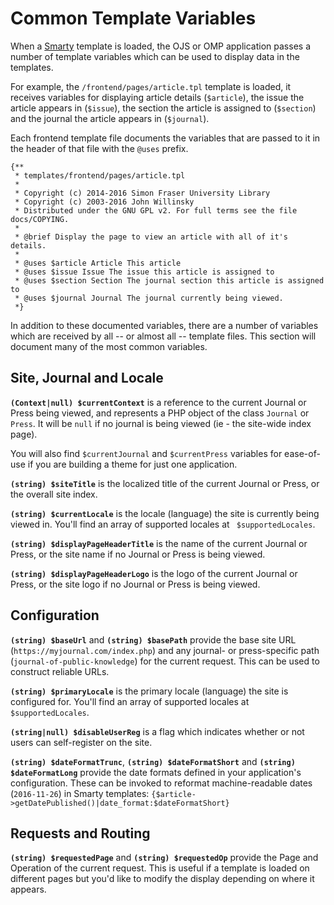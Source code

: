 # Common Template Variables

When a [Smarty](html-smarty.md) template is loaded, the OJS or OMP application passes a number of template variables which can be used to display data in the templates.

For example, the `/frontend/pages/article.tpl` template is loaded, it receives variables for displaying article details (`$article`), the issue the article appears in (`$issue`), the section the article is assigned to (`$section`) and the journal the article appears in (`$journal`).

Each frontend template file documents the variables that are passed to it in the header of that file with the `@uses` prefix.

```
{**
 * templates/frontend/pages/article.tpl
 *
 * Copyright (c) 2014-2016 Simon Fraser University Library
 * Copyright (c) 2003-2016 John Willinsky
 * Distributed under the GNU GPL v2. For full terms see the file docs/COPYING.
 *
 * @brief Display the page to view an article with all of it's details.
 *
 * @uses $article Article This article
 * @uses $issue Issue The issue this article is assigned to
 * @uses $section Section The journal section this article is assigned to
 * @uses $journal Journal The journal currently being viewed.
 *}
```

In addition to these documented variables, there are a number of variables which are received by all -- or almost all -- template files. This section will document many of the most common variables.

## Site, Journal and Locale

**`(Context|null) $currentContext`** is a reference to the current Journal or Press being viewed, and represents a PHP object of the class `Journal` or `Press`. It will be `null` if no journal is being viewed (ie - the site-wide index page).

You will also find `$currentJournal` and `$currentPress` variables for ease-of-use if you are building a theme for just one application.

**`(string) $siteTitle`**  is the localized title of the current Journal or Press, or the overall site index.

**`(string) $currentLocale`** is the locale (language) the site is currently being viewed in. You'll find an array of supported locales at ` $supportedLocales`.

**`(string) $displayPageHeaderTitle`** is the name of the current Journal or Press, or the site name if no Journal or Press is being viewed.

**`(string) $displayPageHeaderLogo`** is the logo of the current Journal or Press, or the site logo if no Journal or Press is being viewed.

## Configuration

**`(string) $baseUrl`** and **`(string) $basePath`** provide the base site URL (`https://myjournal.com/index.php`) and any journal- or press-specific path (`journal-of-public-knowledge`) for the current request. This can be used to construct reliable URLs.

**`(string) $primaryLocale`** is the primary locale (language) the site is configured for. You'll find an array of supported locales at ` $supportedLocales`.

**`(string|null) $disableUserReg`** is a flag which indicates whether or not users can self-register on the site.

**`(string) $dateFormatTrunc`**, **`(string) $dateFormatShort`** and **`(string) $dateFormatLong`** provide the date formats defined in your application's configuration. These can be invoked to reformat machine-readable dates (`2016-11-26`) in Smarty templates: `{$article->getDatePublished()|date_format:$dateFormatShort}`

## Requests and Routing

**`(string) $requestedPage`** and **`(string) $requestedOp`** provide the Page and Operation of the current request. This is useful if a template is loaded on different pages but you'd like to modify the display depending on where it appears.
